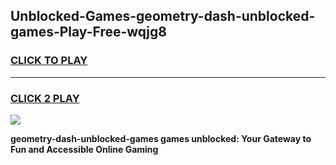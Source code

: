 
## Unblocked-Games-geometry-dash-unblocked-games-Play-Free-wqjg8
<h3>
<a href="https://premium76.site?title=geometry-dash-unblocked-games&ref=18A1">CLICK TO PLAY</a></h3>
<hr>

<h3>
<a href="https://premium76.site?title=geometry-dash-unblocked-games&ref=18A1">CLICK 2 PLAY</a>
  
</h3>

<a href="https://premium76.site?title=geometry-dash-unblocked-games&ref=18A1"><img src="https://clearcache.store/games.png"></a>


**geometry-dash-unblocked-games games unblocked: Your Gateway to Fun and Accessible Online Gaming**
